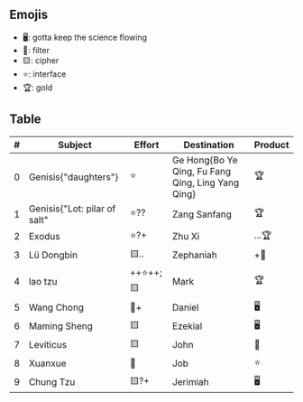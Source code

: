 ## Emojis
* 🖥️: gotta keep the science flowing
* 🌙: filter 
* 🟨: cipher
* ⭐: interface
* 🏆: gold 

## Table
| # | Subject | Effort | Destination | Product |
| ----- | ----- | ------ | ------ | ----- |
| 0 | Genisis{"daughters"} | ⭐ | Ge Hong{Bo Ye Qing, Fu Fang Qing, Ling Yang Qing}  | 🏆 |
| 1 | Genisis{"Lot: pilar of salt" | ⭐?? | Zang Sanfang | 🏆 |
| 2 | Exodus | ⭐?+ | Zhu Xi | ...🏆 | 
| 3 | Lü Dongbin | 🟨.. | Zephaniah | +🌙 |
| 4 | lao tzu | ++⭐++;🟨 | Mark | 🏆 |
| 5 | Wang Chong | 🌙+ | Daniel | 🖥️ |
| 6 | Maming Sheng | 🟨 | Ezekial | 🖥️ |
| 7 | Leviticus | 🟨 | John | 🌙 |
| 8 | Xuanxue | 🌙 | Job | ⭐ |
| 9 | Chung Tzu | 🟨?+ | Jerimiah | 🖥️ |

